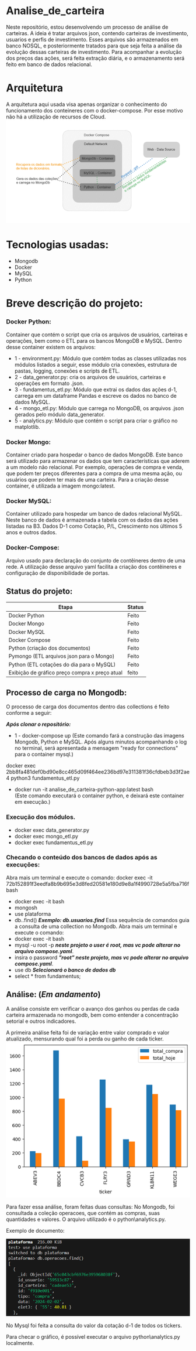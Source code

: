 # Analise_de_carteira
Neste repositório, estou desenvolvendo um processo de análise de carteiras. A ideia é tratar arquivos json, contendo carteiras de investimento, usuarios e perfis de investimento. Esses arquivos são armazenados em banco NOSQL, e posteriormente tratados para que seja feita a análise da evolução dessas carteiras de investimento. 
Para acompanhar a evolução dos preços das ações, será feita extração diária, e o armazenamento será feito em banco de dados relacional. 

# Arquitetura
A arquitetura aqui usada visa apenas organizar o conhecimento do funcionamento dos conteineres com o docker-compose. Por esse motivo não há a utilização de recursos de Cloud. <br>
![alt text](imagens/arquitetura.png)
# Tecnologias usadas:
* Mongodb
* Docker
* MySQL
* Python

# Breve descrição do projeto: 
### Docker Python: <br>
Container que contém o script que cria os arquivos de usuários, carteiras e operações, bem como o ETL para os bancos MongoDB e MySQL. Dentro desse container existem os arquivos:
* 1 - environment.py: Módulo que contém todas as classes utilizadas nos módulos listados a seguir, esse módulo cria conexões, estrutura de pastas, logging, conexões e scripts de ETL.
* 2 - data_generator.py: cria os arquivos de usuários, carteiras e operações em formato .json.
* 3 - fundamentus_etl.py: Módulo que extrai os dados das ações d-1, carrega em um dataframe Pandas e escreve os dados no banco de dados MySQL.
* 4 - mongo_etl.py: Módulo que carrega no MongoDB, os arquivos .json gerados pelo módulo data_generator.
* 5 - analytics.py: Módulo que contém o script para criar o gráfico no matplotlib.
### Docker Mongo: <br>
Container criado para hospedar o banco de dados MongoDB. Este banco será utilizado para armazenar os dados que tem características que aderem a um modelo não relacional. Por exemplo, operações de compra e venda, que podem ter preços diferentes para a compra de uma mesma ação, ou usuários que podem ter mais de uma carteira. Para a criação desse container, é utilizada a imagem mongo:latest.
### Docker MySQL: <br>
Container utilizado para hospedar um banco de dados relacional MySQL. Neste banco de dados é armazenada a tabela com os dados das ações listadas na B3. Dados D-1 como Cotação, P/L, Crescimento nos últimos 5 anos e outros dados.
### Docker-Compose: <br>
Arquivo usado para declaração do conjunto de contêineres dentro de uma rede. A utilização desse arquivo yaml facilita a criação dos contêineres e configuração de disponibilidade de portas.

## Status do projeto:
| Etapa | Status |
| ------| ------ |
| Docker Python | Feito |
| Docker Mongo | Feito |
| Docker MySQL | Feito |
| Docker Compose | Feito |
| Python (criação dos documentos) | Feito |
| Pymongo (ETL arquivos json para o Mongo) | Feito |
| Python (ETL cotações do dia para o MySQL) | Feito |
| Exibição de gráfico preço compra x preço atual | feito |

## Processo de carga no Mongodb:
O processo de carga dos documentos dentro das collections é feito conforme a seguir:

***Após clonar o repositório:***
* 1 - docker-compose up (Este comando fará a construção das imagens Mongodb, Python e MySQL. Após alguns minutos acompanhando o log no terminal, será apresentada a mensagem "ready for connections" para o container mysql.)

docker exec 2bb8fa481def0bd90e8cc465d09f464ee236bd97e311381f36cfdbeb3d3f2ae4 python3 fundamentus_etl.py

* docker run -it analise_de_carteira-python-app:latest bash <br> (Este comando executará o container python, e deixará este container em execução.)
### Execução dos módulos.
* docker exec <id do container python> data_generator.py
* docker exec <id do container python> mongo_etl.py
* docker exec <id do container python> fundamentus_etl.py
### Checando o conteúdo dos bancos de dados após as execuções:
Abra mais um terminal e execute o comando:
docker exec -it 72b152891f3eedfa8b9b695e3d8fed20581e180d9e8a1f4990728e5a5fba716f bash
* docker exec -it <id do container MongoDB> bash
* mongosh
* use plataforma
* db.<nome da collection>.find() ***Exemplo: db.usuarios.find***
Essa sequência de comandos guia a consulta de uma collection no Mongodb.
Abra mais um terminal e execute o comando:
* docker exec -it <id do container MongoDB> bash
* mysql -u root -p ***neste projeto o user é root, mas vc pode alterar no arquivo compose.yaml***.
* insira o password ***"root" neste projeto, mas vc pode alterar no arquivo compose.yaml***.
* use db ***Selecionará o banco de dados db***
* select * from fundamentus;

## Análise: (***Em andamento***)
A análise consiste em verificar o avanço dos ganhos ou perdas de cada carteira armazenada no mongodb, bem como entender a concentração setorial e outros indicadores.

A primeira análise feita foi de variação entre valor comprado e valor atualizado, mensurando qual foi a perda ou ganho de cada ticker. <br>
![alt text](imagens/tickers_compra_x_atual.png)

Para fazer essa análise, foram feitas duas consultas: 
No Mongodb, foi consultada a coleção operacoes, que contém as compras, suas quantidades e valores. O arquivo utilizado é o python\analytics.py.

Exemplo de documento: <br>

![alt text](imagens/documento_mongo.png)

No Mysql foi feita a consulta  do valor da cotação d-1 de todos os tickers. 

Para checar o gráfico, é possível executar o arquivo python\analytics.py localmente.



